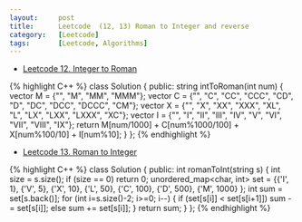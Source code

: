 ```yaml
---
layout:     post
title:      Leetcode  (12, 13) Roman to Integer and reverse
category:   [Leetcode] 
tags:		[Leetcode, Algorithms]
---
```


* [Leetcode 12. Integer to Roman](https://leetcode.com/problems/integer-to-roman/)

{% highlight C++ %}
class Solution {
public:
    string intToRoman(int num) {
        vector<string> M = {"", "M", "MM", "MMM"};
        vector<string> C = {"", "C", "CC", "CCC", "CD", "D", "DC", "DCC", "DCCC", "CM"};
        vector<string> X = {"", "X", "XX", "XXX", "XL", "L", "LX", "LXX", "LXXX", "XC"};
        vector<string> I = {"", "I", "II", "III", "IV", "V", "VI", "VII", "VIII", "IX"};
        return M[num/1000] + C[num%1000/100] + X[num%100/10] + I[num%10];
    }
};
{% endhighlight %}

* [Leetcode 13. Roman to Integer](https://leetcode.com/problems/roman-to-integer/)

{% highlight C++ %}
class Solution {
public:
    int romanToInt(string s) {
        int size = s.size();
        if (size == 0)
            return 0;
        unordered_map<char, int> set = {{'I', 1},
                                        {'V', 5},
                                        {'X', 10},
                                        {'L', 50},
                                        {'C', 100},
                                        {'D', 500},
                                        {'M', 1000}
        };
        int sum = set[s.back()];
        for (int i=s.size()-2; i>=0; i--)
        {
            if (set[s[i]] < set[s[i+1]])
                sum -= set[s[i]];
            else 
                sum += set[s[i]];
        }
        return sum;
    }
};
{% endhighlight %}
